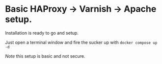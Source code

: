 Basic HAProxy -> Varnish -> Apache setup.
=========================================

Installation is ready to go and setup.

Just open a terminal window and fire the sucker up with `docker compose up -d`

*Note* this setup is basic and not secure.
